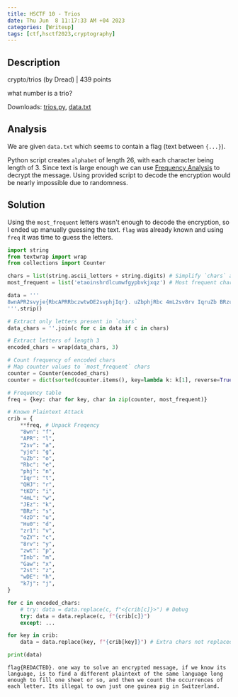 ```yaml
---
title: HSCTF 10 - Trios
date: Thu Jun  8 11:17:33 AM +04 2023
categories: [Writeup]
tags: [ctf,hsctf2023,cryptography]
---
```


## Description

crypto/trios (by Dread) | 439 points

what number is a trio?

Downloads: [trios.py](https://hsctf-10-resources.storage.googleapis.com/uploads/d7476fa8c0bff6df5bf4c7b5e8f904b3a494742e91812f90e87999c9185cb7d6/trios.py), [data.txt](https://hsctf-10-resources.storage.googleapis.com/uploads/b146449ba52a8c6b751004dd366540893b03ea6db98b13261c425a730998aa8c/data.txt)

## Analysis

We are given `data.txt` which seems to contain a flag (text between `{...}`). 

Python script creates `alphabet` of length 26, with each character being length of 3. Since text is large enough we can use [Frequency Analysis](https://www.101computing.net/frequency-analysis/) to decrypt the message. Using provided script to decode the encryption would be nearly impossible due to randomness.

## Solution

Using the `most_frequent` letters wasn't enough to decode the encryption, so I ended up manually guessing the text. `flag` was already known and using `freq` it was time to guess the letters. 

```py
import string
from textwrap import wrap
from collections import Counter

chars = list(string.ascii_letters + string.digits) # Simplify `chars` array
most_frequent = list('etaoinshrdlcumwfgypbvkjxqz') # Most frequent chars in english

data = '''
8wnAPR2svyje{RbcAPRRbczwtwDE2svphjIqr}. uZbphjRbc 4mL2sv8rv IqruZb BRzuZbAPRzr1Rbc 2svphj RbcphjoZYQHJ8rvzwtIqrRbcHu0 InbRbcBRzBRz2svyjeRbc, tKO8wn 4mLRbc JEzphjuZb4mL tKOIqrBRz APR2svphjyje4zD2svyjeRbc, tKOBRz IqruZb 8wntKOphjHu0 2sv Hu0tKO8wn8wnRbcQHJRbcphjIqr zwtAPR2svtKOphjIqrRbcGawIqr uZb8wn IqrwDERbc BRz2svInbRbc APR2svphjyje4zD2svyjeRbc APRuZbphjyje RbcphjuZb4zDyjewDE IqruZb 8wntKOAPRAPR uZbphjRbc BRzwDERbcRbcIqr uZbQHJ BRzuZb, 2svphjHu0 IqrwDERbcphj 4mLRbc oZYuZb4zDphjIqr IqrwDERbc uZboZYoZY4zDQHJQHJRbcphjoZYRbcBRz uZb8wn Rbc2svoZYwDE APRRbcIqrIqrRbcQHJ. IIqrBRz tKOAPRAPRRbcyje2svAPR IqruZb uZb4mLphj k7j4zDBRzIqr uZbphjRbc yje4zDtKOphjRbc2sv zwttKOyje tKOphj S4mLtKOIqr2stRbcQHJAPR2svphjHu0.
'''.strip()

# Extract only letters present in `chars`
data_chars = ''.join(c for c in data if c in chars) 

# Extract letters of length 3
encoded_chars = wrap(data_chars, 3) 

# Count frequency of encoded chars
# Map counter values to `most_frequent` chars
counter = Counter(encoded_chars) 
counter = dict(sorted(counter.items(), key=lambda k: k[1], reverse=True)) 

# Frequency table
freq = {key: char for key, char in zip(counter, most_frequent)} 

# Known Plaintext Attack
crib = {
    **freq, # Unpack Freqency
    "8wn": "f", 
    "APR": "l",
    "2sv": "a",
    "yje": "g",
    "uZb": "o",
    "Rbc": "e", 
    "phj": "n",
    "Iqr": "t",
    "QHJ": "r",
    "tKO": "i",
    "4mL": "w",
    "JEz": "k",
    "BRz": "s",
    "4zD": "u",
    "Hu0": "d",
    "zr1": "v",
    "oZY": "c",
    "8rv": "y",
    "zwt": "p",
    "Inb": "m",
    "Gaw": "x",
    "2st": "z",
    "wDE": "h",
    "k7j": "j",
}

for c in encoded_chars:
    # try: data = data.replace(c, f"<{crib[c]}>") # Debug
    try: data = data.replace(c, f"{crib[c]}")
    except: ...

for key in crib:
    data = data.replace(key, f"{crib[key]}") # Extra chars not replaced

print(data)
```

```
flag{REDACTED}. one way to solve an encrypted message, if we know its language, is to find a different plaintext of the same language long enough to fill one sheet or so, and then we count the occurrences of each letter. Its illegal to own just one guinea pig in Switzerland.
```